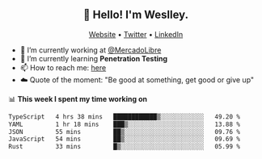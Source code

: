 <h2 align="center">👋 Hello! I'm Weslley.</h2>
<p align="center">
  <a href="http://weslleyneri.com.br">Website</a> •
  <a href="https://twitter.com/Weslley_Neri">Twitter</a> •
  <a href="https://www.linkedin.com/in/weslley-neri-3658908b">LinkedIn</a>
</p>


- 🔭 I’m currently working at [@MercadoLibre](https://github.com/mercadolibre)
- 🌱 I’m currently learning **Penetration Testing**
- 📫 How to reach me: [here](mailto:weslley39@gmail.com)
- ☁️ Quote of the moment: "Be good at something, get good or give up"

📊 **This week I spent my time working on**
<!--START_SECTION:waka-->

```txt
TypeScript   4 hrs 38 mins   ████████████▒░░░░░░░░░░░░   49.20 %
YAML         1 hr 18 mins    ███▒░░░░░░░░░░░░░░░░░░░░░   13.88 %
JSON         55 mins         ██▒░░░░░░░░░░░░░░░░░░░░░░   09.76 %
JavaScript   54 mins         ██▒░░░░░░░░░░░░░░░░░░░░░░   09.69 %
Rust         33 mins         █▒░░░░░░░░░░░░░░░░░░░░░░░   05.99 %
```

<!--END_SECTION:waka-->

<!-- Inspired by https://github.com/gruselhaus/gruselhaus -->